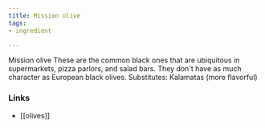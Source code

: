 ```yaml
---
title: Mission olive
tags:
- ingredient

---
```

Mission olive These are the common black ones that are ubiquitous in supermarkets, pizza parlors, and salad bars. They don't have as much character as European black olives. Substitutes: Kalamatas (more flavorful)

### Links

* [[olives]]
